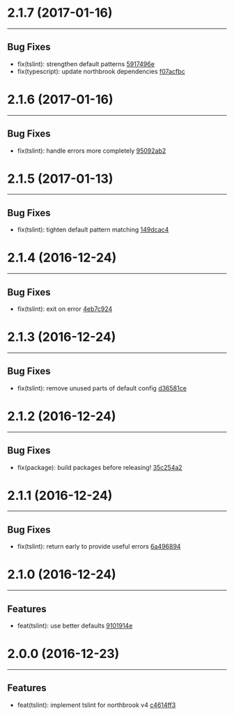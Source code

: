 # 2.1.7 (2017-01-16)
---

## Bug Fixes

- fix(tslint): strengthen default patterns [5917496e](https://github.com/northbrookjs/typescript/commits/5917496e8e9295c955eabf66a53bafa6a8065083)
- fix(typescript): update northbrook dependencies [f07acfbc](https://github.com/northbrookjs/typescript/commits/f07acfbc485387e49fa3fc326cad05a72653d6b1)

# 2.1.6 (2017-01-16)
---

## Bug Fixes

- fix(tslint): handle errors more completely [95092ab2](https://github.com/northbrookjs/typescript/commits/95092ab29e40afeba99d3e65548793d9e9909ffc)

# 2.1.5 (2017-01-13)
---

## Bug Fixes

- fix(tslint): tighten default pattern matching [149dcac4](https://github.com/northbrookjs/typescript/commits/149dcac42a6e4b0add3e553c8d056f8960dc4476)

# 2.1.4 (2016-12-24)
---

## Bug Fixes

- fix(tslint): exit on error [4eb7c924](https://github.com/northbrookjs/typescript/commits/4eb7c924041c04572003e405199a4c7dd74726db)

# 2.1.3 (2016-12-24)
---

## Bug Fixes

- fix(tslint): remove unused parts of default config [d36581ce](https://github.com/northbrookjs/typescript/commits/d36581ce73678657edcde808d896331b4e456c28)

# 2.1.2 (2016-12-24)
---

## Bug Fixes

- fix(package): build packages before releasing! [35c254a2](https://github.com/northbrookjs/typescript/commits/35c254a2502f2c5a083cb91d4461264d5f696667)

# 2.1.1 (2016-12-24)
---

## Bug Fixes

- fix(tslint): return early to provide useful errors [6a496894](https://github.com/northbrookjs/typescript/commits/6a4968943a63abca92e1389c6ae38adf98934db3)

# 2.1.0 (2016-12-24)
---

## Features

- feat(tslint): use better defaults [9101914e](https://github.com/northbrookjs/typescript/commits/9101914e9bedf0d3d04277eeff734edab11b3e6e)

# 2.0.0 (2016-12-23)
---

## Features

- feat(tslint): implement tslint for northbrook v4 [c4614ff3](https://github.com/northbrookjs/typescript/commits/c4614ff378401fdb16af28ab3c5eac6f73e01cd1)


